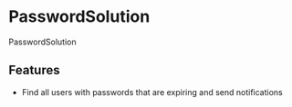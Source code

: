 ﻿# PasswordSolution

PasswordSolution

## Features

- Find all users with passwords that are expiring and send notifications
